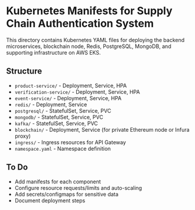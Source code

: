 # Kubernetes Manifests for Supply Chain Authentication System

This directory contains Kubernetes YAML files for deploying the backend microservices, blockchain node, Redis, PostgreSQL, MongoDB, and supporting infrastructure on AWS EKS.

## Structure
- `product-service/` - Deployment, Service, HPA
- `verification-service/` - Deployment, Service, HPA
- `event-service/` - Deployment, Service, HPA
- `redis/` - Deployment, Service
- `postgresql/` - StatefulSet, Service, PVC
- `mongodb/` - StatefulSet, Service, PVC
- `kafka/` - StatefulSet, Service, PVC
- `blockchain/` - Deployment, Service (for private Ethereum node or Infura proxy)
- `ingress/` - Ingress resources for API Gateway
- `namespace.yaml` - Namespace definition

## To Do
- Add manifests for each component
- Configure resource requests/limits and auto-scaling
- Add secrets/configmaps for sensitive data
- Document deployment steps
